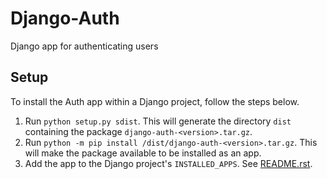 # Django-Auth
Django app for authenticating users

## Setup
To install the Auth app within a Django project, follow the steps below.
1) Run `python setup.py sdist`. This will generate the directory `dist` containing the package `django-auth-<version>.tar.gz`.
2) Run `python -m pip install /dist/django-auth-<version>.tar.gz`. This will make the package available to be installed as an app.
3) Add the app to the Django project's `INSTALLED_APPS`. See [README.rst](README.rst).

